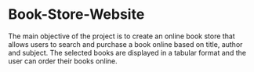 # Book-Store-Website
The main objective of the project is to create an online book store that allows users to search and purchase a book online based on title, author and subject. The selected books are displayed in a tabular format and the user can order their books online. 
